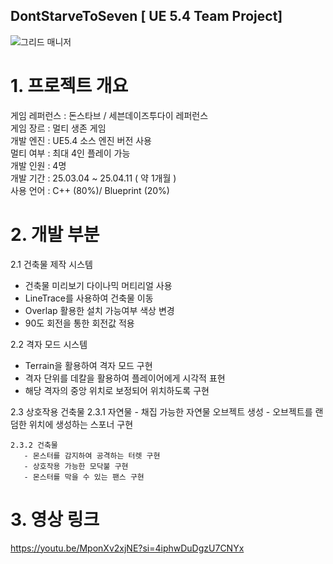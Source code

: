 ## DontStarveToSeven [ UE 5.4 Team Project]
![그리드 매니저](https://github.com/user-attachments/assets/4155e006-6cd5-49d2-802d-c232ad8c5ae1)

# 1. 프로젝트 개요 

게임 레퍼런스 : 돈스타브 / 세븐데이즈투다이 레퍼런스 <br>
게임 장르 : 멀티 생존 게임 <br>
개발 엔진 : UE5.4 소스 엔진 버전 사용 <br>
멀티 여부 : 최대 4인 플레이 가능 <br>
개발 인원 : 4명 <br>
개발 기간 : 25.03.04 ~ 25.04.11 ( 약 1개월 ) <br>
사용 언어 : C++ (80%)/ Blueprint (20%) <br>


# 2. 개발 부분 

2.1 건축물 제작 시스템
 - 건축물 미리보기 다이나믹 머티리얼 사용
 - LineTrace를 사용하여 건축물 이동
 - Overlap 활용한 설치 가능여부 색상 변경
 - 90도 회전을 통한 회전값 적용
 
2.2 격자 모드 시스템
 - Terrain을 활용하여 격자 모드 구현
 - 격자 단위를 데칼을 활용하여 플레이어에게 시각적 표현
 - 해당 격자의 중앙 위치로 보정되어 위치하도록 구현
   
2.3 상호작용 건축물
    2.3.1 자연물
       - 채집 가능한 자연물 오브젝트 생성
       - 오브젝트를 랜덤한 위치에 생성하는 스포너 구현
       
    2.3.2 건축물
       - 몬스터를 감지하여 공격하는 터렛 구현
       - 상호작용 가능한 모닥불 구현
       - 몬스터를 막을 수 있는 팬스 구현

    

# 3. 영상 링크

https://youtu.be/MponXv2xjNE?si=4iphwDuDgzU7CNYx


